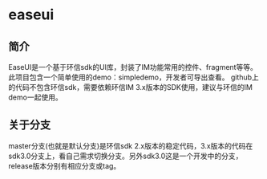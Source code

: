 # easeui

## 简介
EaseUI是一个基于环信sdk的UI库，封装了IM功能常用的控件、fragment等等。此项目包含一个简单使用的demo：simpledemo，开发者可导出查看。
github上的代码不包含环信sdk，需要依赖环信IM 3.x版本的SDK使用，建议与环信的IM demo一起使用。

## 关于分支
master分支(也就是默认分支)是环信sdk 2.x版本的稳定代码，3.x版本的代码在sdk3.0分支上，看自己需求切换分支。另外sdk3.0这是一个开发中的分支，release版本分别有相应分支或tag。


